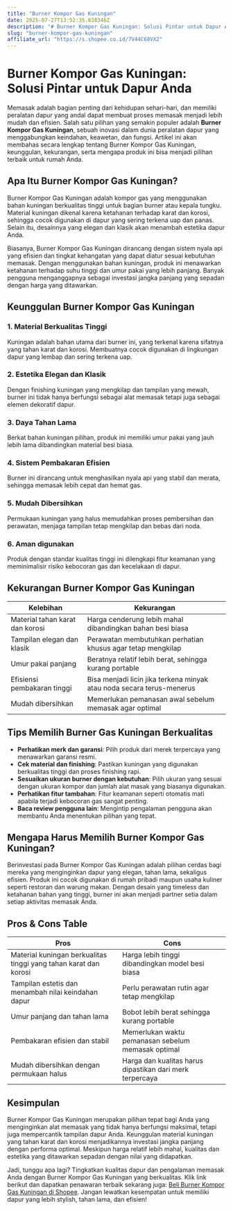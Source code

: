 ```yaml
---
title: "Burner Kompor Gas Kuningan"
date: 2025-07-27T13:52:35.638346Z
description: "# Burner Kompor Gas Kuningan: Solusi Pintar untuk Dapur Anda..."
slug: "burner-kompor-gas-kuningan"
affiliate_url: "https://s.shopee.co.id/7V44C68VX2"
---
```

# Burner Kompor Gas Kuningan: Solusi Pintar untuk Dapur Anda

Memasak adalah bagian penting dari kehidupan sehari-hari, dan memiliki peralatan dapur yang andal dapat membuat proses memasak menjadi lebih mudah dan efisien. Salah satu pilihan yang semakin populer adalah **Burner Kompor Gas Kuningan**, sebuah inovasi dalam dunia peralatan dapur yang menggabungkan keindahan, keawetan, dan fungsi. Artikel ini akan membahas secara lengkap tentang Burner Kompor Gas Kuningan, keunggulan, kekurangan, serta mengapa produk ini bisa menjadi pilihan terbaik untuk rumah Anda.

## Apa Itu Burner Kompor Gas Kuningan?

Burner Kompor Gas Kuningan adalah kompor gas yang menggunakan bahan kuningan berkualitas tinggi untuk bagian burner atau kepala tungku. Material kuningan dikenal karena ketahanan terhadap karat dan korosi, sehingga cocok digunakan di dapur yang sering terkena uap dan panas. Selain itu, desainnya yang elegan dan klasik akan menambah estetika dapur Anda.

Biasanya, Burner Kompor Gas Kuningan dirancang dengan sistem nyala api yang efisien dan tingkat kehangatan yang dapat diatur sesuai kebutuhan memasak. Dengan menggunakan bahan kuningan, produk ini menawarkan ketahanan terhadap suhu tinggi dan umur pakai yang lebih panjang. Banyak pengguna menganggapnya sebagai investasi jangka panjang yang sepadan dengan harga yang ditawarkan.

## Keunggulan Burner Kompor Gas Kuningan

### 1. Material Berkualitas Tinggi

Kuningan adalah bahan utama dari burner ini, yang terkenal karena sifatnya yang tahan karat dan korosi. Membuatnya cocok digunakan di lingkungan dapur yang lembap dan sering terkena uap.

### 2. Estetika Elegan dan Klasik

Dengan finishing kuningan yang mengkilap dan tampilan yang mewah, burner ini tidak hanya berfungsi sebagai alat memasak tetapi juga sebagai elemen dekoratif dapur.

### 3. Daya Tahan Lama

Berkat bahan kuningan pilihan, produk ini memiliki umur pakai yang jauh lebih lama dibandingkan material besi biasa.

### 4. Sistem Pembakaran Efisien

Burner ini dirancang untuk menghasilkan nyala api yang stabil dan merata, sehingga memasak lebih cepat dan hemat gas.

### 5. Mudah Dibersihkan

Permukaan kuningan yang halus memudahkan proses pembersihan dan perawatan, menjaga tampilan tetap mengkilap dan bebas dari noda.

### 6. Aman digunakan

Produk dengan standar kualitas tinggi ini dilengkapi fitur keamanan yang meminimalisir risiko kebocoran gas dan kecelakaan di dapur.

## Kekurangan Burner Kompor Gas Kuningan

| **Kelebihan** | **Kekurangan** |
|---|---|
| Material tahan karat dan korosi | Harga cenderung lebih mahal dibandingkan bahan besi biasa |
| Tampilan elegan dan klasik | Perawatan membutuhkan perhatian khusus agar tetap mengkilap |
| Umur pakai panjang | Beratnya relatif lebih berat, sehingga kurang portable |
| Efisiensi pembakaran tinggi | Bisa menjadi licin jika terkena minyak atau noda secara terus-menerus |
| Mudah dibersihkan | Memerlukan pemanasan awal sebelum memasak agar optimal |

## Tips Memilih Burner Gas Kuningan Berkualitas

- **Perhatikan merk dan garansi**: Pilih produk dari merek terpercaya yang menawarkan garansi resmi.
- **Cek material dan finishing**: Pastikan kuningan yang digunakan berkualitas tinggi dan proses finishing rapi.
- **Sesuaikan ukuran burner dengan kebutuhan**: Pilih ukuran yang sesuai dengan ukuran kompor dan jumlah alat masak yang biasanya digunakan.
- **Perhatikan fitur tambahan**: Fitur keamanan seperti otomatis mati apabila terjadi kebocoran gas sangat penting.
- **Baca review pengguna lain**: Mengintip pengalaman pengguna akan membantu Anda menentukan pilihan yang tepat.

## Mengapa Harus Memilih Burner Kompor Gas Kuningan?

Berinvestasi pada Burner Kompor Gas Kuningan adalah pilihan cerdas bagi mereka yang menginginkan dapur yang elegan, tahan lama, sekaligus efisien. Produk ini cocok digunakan di rumah pribadi maupun usaha kuliner seperti restoran dan warung makan. Dengan desain yang timeless dan ketahanan bahan yang tinggi, burner ini akan menjadi partner setia dalam setiap aktivitas memasak Anda.

## Pros & Cons Table

| **Pros** | **Cons** |
|---|---|
| Material kuningan berkualitas tinggi yang tahan karat dan korosi | Harga lebih tinggi dibandingkan model besi biasa |
| Tampilan estetis dan menambah nilai keindahan dapur | Perlu perawatan rutin agar tetap mengkilap |
| Umur panjang dan tahan lama | Bobot lebih berat sehingga kurang portable |
| Pembakaran efisien dan stabil | Memerlukan waktu pemanasan sebelum memasak optimal |
| Mudah dibersihkan dengan permukaan halus | Harga dan kualitas harus dipastikan dari merk terpercaya |

## Kesimpulan

Burner Kompor Gas Kuningan merupakan pilihan tepat bagi Anda yang menginginkan alat memasak yang tidak hanya berfungsi maksimal, tetapi juga mempercantik tampilan dapur Anda. Keunggulan material kuningan yang tahan karat dan korosi menjadikannya investasi jangka panjang dengan performa optimal. Meskipun harga relatif lebih mahal, kualitas dan estetika yang ditawarkan sepadan dengan nilai yang didapatkan.

Jadi, tunggu apa lagi? Tingkatkan kualitas dapur dan pengalaman memasak Anda dengan Burner Kompor Gas Kuningan yang berkualitas. Klik link berikut dan dapatkan penawaran terbaik sekarang juga: [Beli Burner Kompor Gas Kuningan di Shopee](https://s.shopee.co.id/7V44C68VX2). Jangan lewatkan kesempatan untuk memiliki dapur yang lebih stylish, tahan lama, dan efisien!